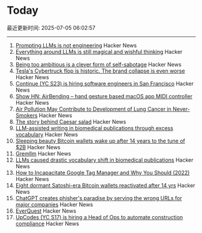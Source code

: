 # Today

最近更新时间: 2025-07-05 06:02:57

--- 
1. [Prompting LLMs is not engineering](https://dmitriid.com/prompting-llms-is-not-engineering) Hacker News
2. [Everything around LLMs is still magical and wishful thinking](https://dmitriid.com/everything-around-llms-is-still-magical-and-wishful-thinking) Hacker News
3. [Being too ambitious is a clever form of self-sabotage](https://maalvika.substack.com/p/being-too-ambitious-is-a-clever-form) Hacker News
4. [Tesla's Cybertruck flop is historic. The brand collapse is even worse](https://www.dailykos.com/stories/2025/7/3/2331384/-Tesla-s-Cybertruck-flop-is-historic-The-brand-collapse-is-even-worse) Hacker News
5. [Continue (YC S23) is hiring software engineers in San Francisco](https://www.ycombinator.com/companies/continue/jobs) Hacker News
6. [Show HN: AirBending – hand gesture based macOS app MIDI controller](https://www.nanassound.com/products/software/airbending) Hacker News
7. [Air Pollution May Contribute to Development of Lung Cancer in Never-Smokers](https://today.ucsd.edu/story/air-pollution-may-contribute-to-development-of-lung-cancer-in-never-smokers-new-study-finds) Hacker News
8. [The story behind Caesar salad](https://www.nationalgeographic.com/travel/article/story-behind-caesar-salad) Hacker News
9. [LLM-assisted writing in biomedical publications through excess vocabulary](https://www.science.org/doi/10.1126/sciadv.adt3813) Hacker News
10. [Sleeping beauty Bitcoin wallets wake up after 14 years to the tune of $2B](https://www.marketwatch.com/story/sleeping-beauty-bitcoin-wallets-wake-up-after-14-years-to-the-tune-of-2-billion-79f1f11f) Hacker News
11. [Gremllm](https://github.com/awwaiid/gremllm) Hacker News
12. [LLMs caused drastic vocabulary shift in biomedical publications](https://www.science.org/doi/10.1126/sciadv.adt3813) Hacker News
13. [How to Incapacitate Google Tag Manager and Why You Should (2022)](https://backlit.neocities.org/incapacitate-google-tag-manager) Hacker News
14. [Eight dormant Satoshi-era Bitcoin wallets reactivated after 14 yrs](https://twitter.com/WatcherGuru/status/1941167512491864554) Hacker News
15. [ChatGPT creates phisher's paradise by serving the wrong URLs for major companies](https://www.theregister.com/2025/07/03/ai_phishing_websites/) Hacker News
16. [EverQuest](https://www.filfre.net/2025/07/everquest/) Hacker News
17. [UpCodes (YC S17) is hiring a Head of Ops to automate construction compliance](https://up.codes/careers?utm_source=HN) Hacker News
